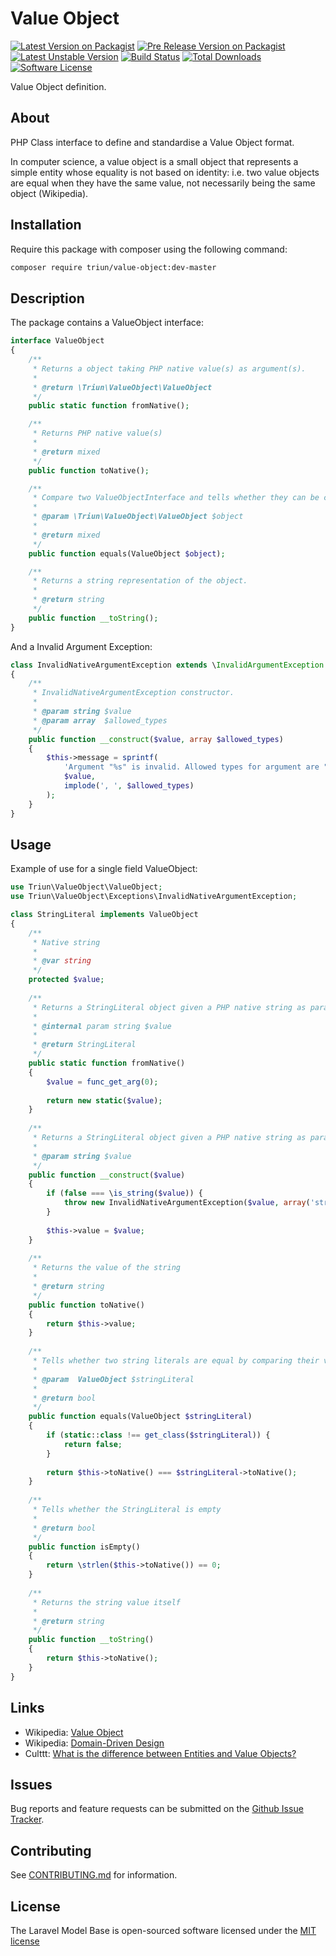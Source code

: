 # Value Object

[![Latest Version on Packagist][ico-version]][link-packagist]
[![Pre Release Version on Packagist][ico-pre-release]][link-packagist]
[![Latest Unstable Version][ico-unstable]][link-packagist]
[![Build Status][ico-travis]][link-travis]
[![Total Downloads][ico-downloads]][link-downloads]
[![Software License][ico-license]](LICENSE.md)

Value Object definition.

## About

PHP Class interface to define and standardise a Value Object format.

In computer science, a value object is a small object that represents a simple entity whose equality is not based on identity: i.e. two value objects are equal when they have the same value, not necessarily being the same object (Wikipedia).

## Installation

Require this package with composer using the following command:

```bash
composer require triun/value-object:dev-master
```

## Description

The package contains a ValueObject interface:

```php
interface ValueObject
{
    /**
     * Returns a object taking PHP native value(s) as argument(s).
     *
     * @return \Triun\ValueObject\ValueObject
     */
    public static function fromNative();

    /**
     * Returns PHP native value(s)
     *
     * @return mixed
     */
    public function toNative();

    /**
     * Compare two ValueObjectInterface and tells whether they can be considered equal.
     *
     * @param \Triun\ValueObject\ValueObject $object
     *
     * @return mixed
     */
    public function equals(ValueObject $object);

    /**
     * Returns a string representation of the object.
     *
     * @return string
     */
    public function __toString();
}
```

And a Invalid Argument Exception:

```php
class InvalidNativeArgumentException extends \InvalidArgumentException
{
    /**
     * InvalidNativeArgumentException constructor.
     *
     * @param string $value
     * @param array  $allowed_types
     */
    public function __construct($value, array $allowed_types)
    {
        $this->message = sprintf(
            'Argument "%s" is invalid. Allowed types for argument are "%s".',
            $value,
            implode(', ', $allowed_types)
        );
    }
}
```

## Usage

Example of use for a single field ValueObject:

```php
use Triun\ValueObject\ValueObject;
use Triun\ValueObject\Exceptions\InvalidNativeArgumentException;

class StringLiteral implements ValueObject
{
    /**
     * Native string
     *
     * @var string
     */
    protected $value;
    
    /**
     * Returns a StringLiteral object given a PHP native string as parameter.
     *
     * @internal param string $value
     * 
     * @return StringLiteral
     */
    public static function fromNative()
    {
        $value = func_get_arg(0);
        
        return new static($value);
    }
    
    /**
     * Returns a StringLiteral object given a PHP native string as parameter.
     *
     * @param string $value
     */
    public function __construct($value)
    {
        if (false === \is_string($value)) {
            throw new InvalidNativeArgumentException($value, array('string'));
        }
        
        $this->value = $value;
    }
    
    /**
     * Returns the value of the string
     *
     * @return string
     */
    public function toNative()
    {
        return $this->value;
    }
    
    /**
     * Tells whether two string literals are equal by comparing their values
     *
     * @param  ValueObject $stringLiteral
     * 
     * @return bool
     */
    public function equals(ValueObject $stringLiteral)
    {
        if (static::class !== get_class($stringLiteral)) {
            return false;
        }
        
        return $this->toNative() === $stringLiteral->toNative();
    }
    
    /**
     * Tells whether the StringLiteral is empty
     *
     * @return bool
     */
    public function isEmpty()
    {
        return \strlen($this->toNative()) == 0;
    }
    
    /**
     * Returns the string value itself
     *
     * @return string
     */
    public function __toString()
    {
        return $this->toNative();
    }
}
```


## Links

- Wikipedia: [Value Object](https://en.wikipedia.org/wiki/Value_object)
- Wikipedia: [Domain-Driven Design](https://en.wikipedia.org/wiki/Domain-driven_design)
- Culttt: [What is the difference between Entities and Value Objects?](http://culttt.com/2014/04/30/difference-entities-value-objects/)


## Issues
   
Bug reports and feature requests can be submitted on the [Github Issue Tracker](https://github.com/Triun/value-object/issues).

## Contributing

See [CONTRIBUTING.md](CONTRIBUTING.md) for information.

## License

The Laravel Model Base is open-sourced software licensed under the [MIT license](http://opensource.org/licenses/MIT)


[ico-version]: https://img.shields.io/packagist/v/triun/value-object.svg
[ico-pre-release]: https://img.shields.io/packagist/vpre/triun/value-object.svg
[ico-license]: https://img.shields.io/badge/license-MIT-brightgreen.svg?style=flat-square
[ico-travis]: https://travis-ci.org/Triun/value-object.svg?branch=master
[ico-code-quality]: https://img.shields.io/scrutinizer/g/triun/value-object.svg?style=flat-square
[ico-downloads]: https://img.shields.io/packagist/dt/triun/value-object.svg?style=flat-square
[ico-unstable]: https://poser.pugx.org/triun/value-object/v/unstable

[link-packagist]: https://packagist.org/packages/triun/value-object
[link-travis]: https://travis-ci.org/Triun/value-object
[link-downloads]: https://packagist.org/packages/triun/value-object
[link-author]: https://github.com/triun